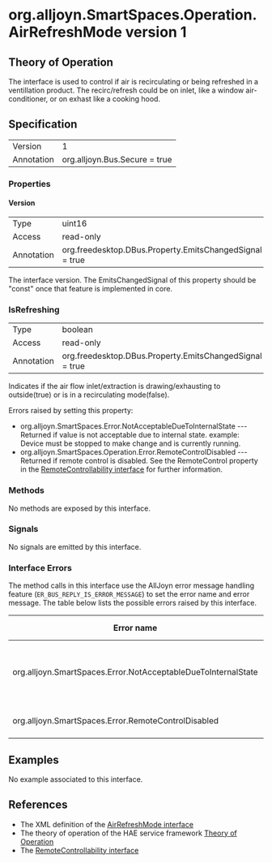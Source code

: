 # org.alljoyn.SmartSpaces.Operation.AirRefreshMode version 1

## Theory of Operation

The interface is used to control if air is recirculating or being refreshed in a 
ventillation product.  The recirc/refresh could be on inlet, like a window air-
conditioner, or on exhast like a cooking hood.


## Specification

|            |                               |
| ---------- | ----------------------------- |
| Version    | 1                             |
| Annotation | org.alljoyn.Bus.Secure = true |

### Properties

#### Version

|            |                                                         |
| ---------- | ------------------------------------------------------- |
| Type       | uint16                                                  |
| Access     | read-only                                               |
| Annotation | org.freedesktop.DBus.Property.EmitsChangedSignal = true |

The interface version.  The EmitsChangedSignal of this property should be "const"
once that feature is implemented in core.

### IsRefreshing

|            |                                                          |
| ---------- | -------------------------------------------------------- |
| Type       | boolean                                                  |
| Access     | read-only                                                |
| Annotation | org.freedesktop.DBus.Property.EmitsChangedSignal = true  |

Indicates if the air flow inlet/extraction is drawing/exhausting to outside(true)
or is in a recirculating mode(false).

Errors raised by setting this property:

* org.alljoyn.SmartSpaces.Error.NotAcceptableDueToInternalState --- Returned
if value is not acceptable due to internal state.  example: Device must be
stopped to make change and is currently running.
* org.alljoyn.SmartSpaces.Operation.Error.RemoteControlDisabled --- Returned if 
remote control is disabled.  See the RemoteControl property in the 
[RemoteControllability interface](/org.alljoyn.SmartSpaces.Operation/RemoteControllability-v1) for further information.


### Methods

No methods are exposed by this interface.

### Signals

No signals are emitted by this interface.

### Interface Errors

The method calls in this interface use the AllJoyn error message handling feature
(`ER_BUS_REPLY_IS_ERROR_MESSAGE`) to set the error name and error message.
The table below lists the possible errors raised by this interface.

| Error name                                                    | Error message                                      |
|---------------------------------------------------------------|----------------------------------------------------|
| org.alljoyn.SmartSpaces.Error.NotAcceptableDueToInternalState | The value is not acceptable due to internal state  |
| org.alljoyn.SmartSpaces.Error.RemoteControlDisabled           | Remote control is disabled                         |

## Examples

No example associated to this interface.

## References

* The XML definition of the [AirRefreshMode interface](AirRefreshMode-v1.xml)
* The theory of operation of the HAE service framework [Theory of Operation](/org.alljoyn.SmartSpaces/theory-of-operation-v1)
* The [RemoteControllability interface](/org.alljoyn.SmartSpaces.Operation/RemoteControllability-v1)



